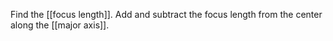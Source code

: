 Find the [[focus length]]. Add and subtract the focus length from the center along the [[major axis]].